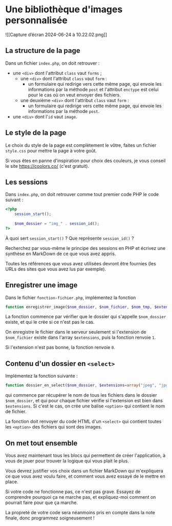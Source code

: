 # Une bibliothèque d'images personnalisée
![[Capture d’écran 2024-06-24 à 10.22.02.png]]
## La structure de la page
Dans un fichier `index.php`, on doit retrouver :

- une `<div>` dont l'attribut `class` vaut `forms` ;
	- une `<div>` dont l'attribut `class` vaut `form` :
		- un formulaire qui redirige vers cette même page, qui envoie les informations par la méthode `post` et l'attribut `enctype` est celui pour le cas où on veut envoyer des fichiers.
	- une deuxième `<div>` dont l'attribut `class` vaut `form` :
		- un formulaire qui redirige vers cette même page, qui envoie les informations par la méthode `post`.
- une `<div>` dont l'`id` vaut `image`.

## Le style de la page
Le choix du style de la page est complètement le vôtre, faites un fichier `style.css` pour mettre la page à votre goût.

Si vous êtes en panne d'inspiration pour choix des couleurs, je vous conseil le site https://coolors.co/ (c'est gratuit).

## Les sessions
Dans `index.php`, on doit retrouver comme tout premier code PHP le code suivant :
```PHP
<?php
	session_start();
	
	$nom_dossier = "img_" . session_id();
?>
```

À quoi sert `session_start()` ? 
Que représente `session_id()` ?

Recherchez par vous-même le principe des sessions en PHP et écrivez une synthèse en MarkDown de ce que vous avez appris. 

Toutes les références que vous avez utilisées devront être fournies (les URLs des sites que vous avez lus par exemple).

## Enregistrer une image
Dans le fichier `fonction-fichier.php`, implémentez la fonction  

```PHP
function enregistrer_image($nom_dossier, $nom_fichier, $nom_tmp, $extensions=array("jpeg", "jpg", "png"))
```

La fonction commence par vérifier que le dossier qui s'appelle `$nom_dossier` existe, et qui le crée si ce n'est pas le cas.

On enregistre le fichier dans le serveur seulement si l'extension de `$nom_fichier` existe dans l'array `$extensions`, puis la fonction renvoie `1`.

Si l'extension n'est pas bonne, la fonction renvoie `0`.

## Contenu d'un dossier en `<select>`
Implémentez la fonction suivante :
```PHP
function dossier_en_select($nom_dossier, $extensions=array("jpeg", "jpg", "png"))
```
qui commence par récupérer le nom de tous les fichiers dans le dossier `$nom_dossier`, et qui pour chaque fichier vérifie si l'extension est bien dans `$extensions`. Si c'est le cas, on crée une balise `<option>` qui contient le nom de fichier.

La fonction doit renvoyer du code HTML d'un `<select>` qui contient toutes les `<option>` des fichiers qui sont des images.

## On met tout ensemble
Vous avez maintenant tous les blocs qui permettent de créer l'application, à vous de jouer pour trouver la logique qui vous plait le plus.

Vous devrez justifier vos choix dans un fichier MarkDown qui m'expliquera ce que vous avez voulu faire, et comment vous avez essayé de le mettre en place. 

Si votre code ne fonctionne pas, ce n'est pas grave. Essayez de comprendre pourquoi ça ne marche pas, et expliquez-moi comment on pourrait faire pour que ça marche.

La propreté de votre code sera néanmoins pris en compte dans la note finale, donc programmez soigneusement !